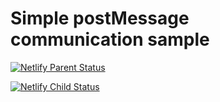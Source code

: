 # Simple postMessage communication sample

[![Netlify Parent Status](https://api.netlify.com/api/v1/badges/450bcd7d-58c8-4912-9573-a62cd86391eb/deploy-status)](https://app.netlify.com/sites/ll-embedding/deploys)

[![Netlify Child Status](https://api.netlify.com/api/v1/badges/6ff052da-8426-4779-a098-7d15405f7076/deploy-status)](https://app.netlify.com/sites/ll-player/deploys)
